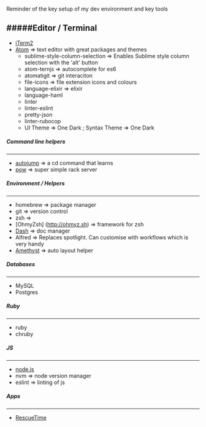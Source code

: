 Reminder of the key setup of my dev environment and key tools

#####Editor / Terminal
---
* [iTerm2](#iterm2)
* [Atom](#atom) => text editor with great packages and themes
  + sublime-style-column-selection => Enables Sublime style column selection with the 'alt' button
  + atom-ternjs => autocomplete for es6
  + atomatigit => git interaciton
  + file-icons => file extension icons and colours
  + language-elixir => elixir
  + language-haml
  + linter
  + linter-eslint
  + pretty-json
  + linter-rubocop
  + UI Theme => One Dark ; Syntax Theme => One Dark

##### Command line helpers
---
- [autojump](https://github.com/wting/autojump/wiki) => a cd command that learns
- [pow](http://pow.cx/manual.html) => super simple rack server

##### Environment / Helpers
---
- homebrew => package manager
- git => version control
- zsh => 
- [OhmyZsh] (http://ohmyz.sh) => framework for zsh
- [Dash](https://kapeli.com/dash) => doc manager
- Alfred => Replaces spotlight. Can customise with workflows which is very handy
- [Amethyst](http://ianyh.com/amethyst/) => auto layout helper

##### Databases
---
- MySQL
- Postgres

##### Ruby
---
- ruby
- chruby

##### JS
---
- [node.js](https://nodejs.org/en/)
- nvm => node version manager
- eslint => linting of js

##### Apps
---
- [RescueTime](https://www.rescuetime.com)


